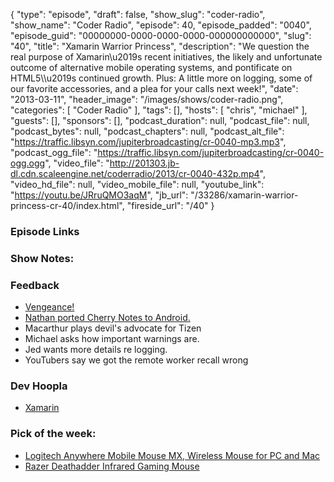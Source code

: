 {
  "type": "episode",
  "draft": false,
  "show_slug": "coder-radio",
  "show_name": "Coder Radio",
  "episode": 40,
  "episode_padded": "0040",
  "episode_guid": "00000000-0000-0000-0000-000000000000",
  "slug": "40",
  "title": "Xamarin Warrior Princess",
  "description": "We question the real purpose of Xamarin\u2019s recent initiatives, the likely and unfortunate outcome of alternative mobile operating systems, and pontificate on HTML5\\\u2019s continued growth. Plus: A little more on logging, some of our favorite accessories, and a plea for your calls next week!",
  "date": "2013-03-11",
  "header_image": "/images/shows/coder-radio.png",
  "categories": [
    "Coder Radio"
  ],
  "tags": [],
  "hosts": [
    "chris",
    "michael"
  ],
  "guests": [],
  "sponsors": [],
  "podcast_duration": null,
  "podcast_file": null,
  "podcast_bytes": null,
  "podcast_chapters": null,
  "podcast_alt_file": "https://traffic.libsyn.com/jupiterbroadcasting/cr-0040-mp3.mp3",
  "podcast_ogg_file": "https://traffic.libsyn.com/jupiterbroadcasting/cr-0040-ogg.ogg",
  "video_file": "http://201303.jb-dl.cdn.scaleengine.net/coderradio/2013/cr-0040-432p.mp4",
  "video_hd_file": null,
  "video_mobile_file": null,
  "youtube_link": "https://youtu.be/JRruQMO3aqM",
  "jb_url": "/33286/xamarin-warrior-princess-cr-40/index.html",
  "fireside_url": "/40"
}


### Episode Links

### Show Notes:

### Feedback

  * [Vengeance! ](https://mega.co.nz/index.html#!pEEDiaCS!EDhV2ApW3b7_QfRXVAZ5oXA9JxVUPkgumj9CjSiCy6Q)
  * [Nathan ported Cherry Notes to Android. ](https://play.google.com/store/apps/detailsa440.html?id=org.nathanpc.cherrynotes\\%22)
  * Macarthur plays devil's advocate for Tizen
  * Michael asks how important warnings are.
  * Jed wants more details re logging.
  * YouTubers say we got the remote worker recall wrong

### Dev Hoopla

  * [Xamarin](http://xamarin.com/index.html)

### Pick of the week:

  * [Logitech Anywhere Mobile Mouse MX, Wireless Mouse for PC and Mac](https://www.amazon.com/dp/B0082D5660?SubscriptionId=0RGQ32M03RDWT5YF2K82&tag=thelinactsho-20&linkCode=xm2&camp=2025&creative=165953&creativeASIN=B0082D5660)
  * [Razer Deathadder Infrared Gaming Mouse](https://www.amazon.com/dp/B002Q4U5DK?SubscriptionId=0RGQ32M03RDWT5YF2K82&tag=thelinactsho-20&linkCode=xm2&camp=2025&creative=165953&creativeASIN=B002Q4U5DK)


